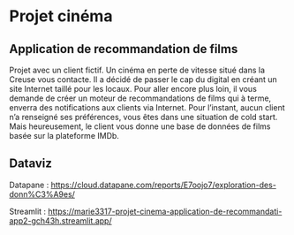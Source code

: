 # Projet cinéma

## Application de recommandation de films

Projet avec un client fictif.
Un cinéma en perte de vitesse situé dans la Creuse vous contacte. Il a décidé de passer le cap du digital en créant un site Internet taillé pour les locaux. 
Pour aller encore plus loin, il vous demande de créer un moteur de recommandations de films qui à terme, enverra des notifications aux clients via Internet.
Pour l’instant, aucun client n’a renseigné ses préférences, vous êtes dans une situation de cold start. Mais heureusement, le client vous donne une base de données de films basée sur la plateforme IMDb.

## Dataviz

Datapane : https://cloud.datapane.com/reports/E7oojo7/exploration-des-donn%C3%A9es/

Streamlit : https://marie3317-projet-cinema-application-de-recommandati-app2-gch43h.streamlit.app/
